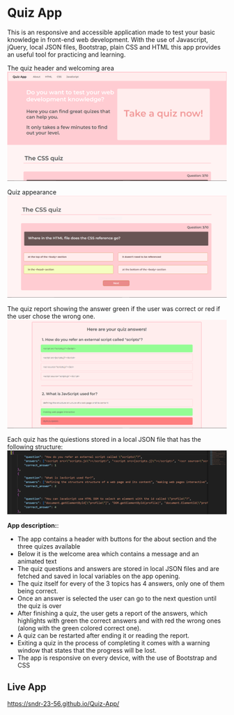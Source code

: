 # Quiz App
This is an responsive and accessible application made to test your basic knowledge in front-end web development. 
With the use of Javascript, jQuery, local JSON files, Bootstrap, plain CSS and HTML this app provides an useful tool for practicing and learning.

The quiz header and welcoming area
![PROJECT IMAGE 1](quiz2.PNG)

Quiz appearance
![PROJECT IMAGE 1](quiz.PNG)

The quiz report showing the answer green if the user was correct or red if the user chose the wrong one.
![PROJECT IMAGE 1](quiz3.PNG)

Each quiz has the quiestions stored in a local JSON file that has the following structure:
![PROJECT IMAGE 1](quiz4.PNG)

**App description:**: 
- The app contains a header with buttons for the about section and the three quizes available
- Below it is the welcome area which contains a message and an animated text
- The quiz questions and answers are stored in local JSON files and are fetched and saved in local variables on the app opening.
- The quiz itself for every of the 3 topics has 4 answers, only one of them being correct.
- Once an answer is selected the user can go to the next question until the quiz is over
- After finishing a quiz, the user gets a report of the answers, which highlights with green the correct answers and with red the wrong ones (along with the green colored correct one).
- A quiz can be restarted after ending it or reading the report.
- Exiting a quiz in the process of completing it comes with a warning window that states that the progress will be lost.
- The app is responsive on every device, with the use of Bootstrap and CSS

## Live App
https://sndr-23-56.github.io/Quiz-App/
